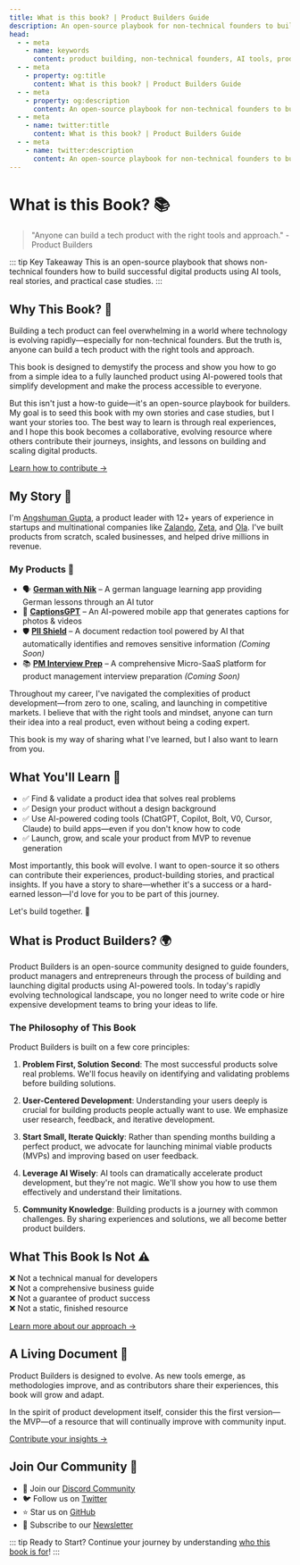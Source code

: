 ```yaml
---
title: What is this book? | Product Builders Guide
description: An open-source playbook for non-technical founders to build digital products using AI tools. Learn from real stories and case studies.
head:
  - - meta
    - name: keywords
      content: product building, non-technical founders, AI tools, product development, no-code, app building, startup guide
  - - meta
    - property: og:title
      content: What is this book? | Product Builders Guide
  - - meta
    - property: og:description
      content: An open-source playbook for non-technical founders to build digital products using AI tools. Learn from real stories and case studies.
  - - meta
    - name: twitter:title
      content: What is this book? | Product Builders Guide
  - - meta
    - name: twitter:description
      content: An open-source playbook for non-technical founders to build digital products using AI tools. Learn from real stories and case studies.
---
```


# What is this Book? 📚

> "Anyone can build a tech product with the right tools and approach." - Product Builders

::: tip Key Takeaway
This is an open-source playbook that shows non-technical founders how to build successful digital products using AI tools, real stories, and practical case studies.
:::

## Why This Book? 🤔

<div class="content-box">

Building a tech product can feel overwhelming in a world where technology is evolving rapidly—especially for non-technical founders. But the truth is, anyone can build a tech product with the right tools and approach.

This book is designed to demystify the process and show you how to go from a simple idea to a fully launched product using AI-powered tools that simplify development and make the process accessible to everyone.

But this isn't just a how-to guide—it's an open-source playbook for builders. My goal is to seed this book with my own stories and case studies, but I want your stories too. The best way to learn is through real experiences, and I hope this book becomes a collaborative, evolving resource where others contribute their journeys, insights, and lessons on building and scaling digital products.

[Learn how to contribute →](/contribute)

</div>

## My Story 👋

<div class="author-box">

I'm [Angshuman Gupta](https://angshumangupta.com/), a product leader with 12+ years of experience in startups and multinational companies like [Zalando](https://www.zalando.com), [Zeta](https://www.zeta.tech), and [Ola](https://www.olacabs.com).  I've built products from scratch, scaled businesses, and helped drive millions in revenue.

### My Products 🚀

- 🗣 **[German with Nik](https://germanwithnik.com/)** – A german language learning app providing German lessons through an AI tutor
- 📸 **[CaptionsGPT](https://captionsgpt.site/)** – An AI-powered mobile app that generates captions for photos & videos
- 🛡️ **[PII Shield](https://jazzy-panda-7fa2c1.netlify.app/)** – A document redaction tool powered by AI that automatically identifies and removes sensitive information *(Coming Soon)*
- 📚 **[PM Interview Prep](https://product-quest-ai.lovable.app/)** – A comprehensive Micro-SaaS platform for product management interview preparation *(Coming Soon)*

Throughout my career, I've navigated the complexities of product development—from zero to one, scaling, and launching in competitive markets. I believe that with the right tools and mindset, anyone can turn their idea into a real product, even without being a coding expert.

This book is my way of sharing what I've learned, but I also want to learn from you.

</div>

## What You'll Learn 🎯

<div class="learning-objectives">

- ✅ Find & validate a product idea that solves real problems
- ✅ Design your product without a design background
- ✅ Use AI-powered coding tools (ChatGPT, Copilot, Bolt, V0, Cursor, Claude) to build apps—even if you don't know how to code
- ✅ Launch, grow, and scale your product from MVP to revenue generation

Most importantly, this book will evolve. I want to open-source it so others can contribute their experiences, product-building stories, and practical insights. If you have a story to share—whether it's a success or a hard-earned lesson—I'd love for you to be part of this journey.

Let's build together. 🚀

</div>

<!--
## The Rise of No-Code and AI 🌟

<div class="content-box">

### Traditional Product Development
- Learning to code with [freeCodeCamp](https://www.freecodecamp.org)
- Finding a technical co-founder on [CoFoundersLab](https://cofounderslab.com)
- Hiring developers through [Upwork](https://www.upwork.com)
- Outsourcing to agencies via [Clutch](https://clutch.co)

### Modern Approach with AI
- AI-powered development with [GitHub Copilot](https://github.com/features/copilot)
- No-code platforms like [Bubble](https://bubble.io) and [Webflow](https://webflow.com)
- Rapid prototyping using [Figma](https://www.figma.com)
- Community-driven learning on [Discord](https://discord.gg/productbuilders)

</div>
-->

## What is Product Builders? 🌍
Product Builders is an open-source community designed to guide founders, product managers and entrepreneurs through the process of building and launching digital products using AI-powered tools. In today's rapidly evolving technological landscape, you no longer need to write code or hire expensive development teams to bring your ideas to life.

### The Philosophy of This Book
<div class="principles-grid">

Product Builders is built on a few core principles:

1. **Problem First, Solution Second**: The most successful products solve real problems. We'll focus heavily on identifying and validating problems before building solutions.

2. **User-Centered Development**: Understanding your users deeply is crucial for building products people actually want to use. We emphasize user research, feedback, and iterative development.

3. **Start Small, Iterate Quickly**: Rather than spending months building a perfect product, we advocate for launching minimal viable products (MVPs) and improving based on user feedback.

4. **Leverage AI Wisely**: AI tools can dramatically accelerate product development, but they're not magic. We'll show you how to use them effectively and understand their limitations.

5. **Community Knowledge**: Building products is a journey with common challenges. By sharing experiences and solutions, we all become better product builders.

</div>

## What This Book Is Not ⚠️

<div class="example-box">

❌ Not a technical manual for developers  
❌ Not a comprehensive business guide  
❌ Not a guarantee of product success  
❌ Not a static, finished resource  

[Learn more about our approach →](/introduction/who-is-it-for)

</div>

## A Living Document 📖

<div class="content-box">

Product Builders is designed to evolve. As new tools emerge, as methodologies improve, and as contributors share their experiences, this book will grow and adapt.

In the spirit of product development itself, consider this the first version—the MVP—of a resource that will continually improve with community input.

<!--[See our latest updates →](/changelog)-->
[Contribute your insights →](/contribute)

</div>

## Join Our Community 🤝

<div class="community-box">

- 💬 Join our [Discord Community](https://discord.gg/productbuilders)
- 🐦 Follow us on [Twitter](https://twitter.com/productbuilders)
- ⭐ Star us on [GitHub](https://github.com/productbuilders/guide)
- 📧 Subscribe to our [Newsletter](https://productbuilders.substack.com)

</div>

::: tip Ready to Start?
Continue your journey by understanding [who this book is for](/introduction/who-is-it-for)!
:::
